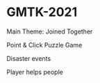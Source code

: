 # GMTK-2021

Main Theme: Joined Together

Point & Click Puzzle Game

Disaster events

Player helps people
